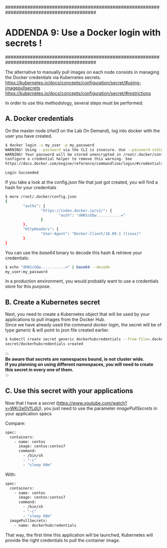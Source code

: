 #########################################################################################
# ADDENDA 9: Use a Docker login with secrets !
#########################################################################################

The alternative to manually pull images on each node consists in managing the Docker credentials via Kubernetes secrets.
https://kubernetes.io/docs/concepts/configuration/secret/#using-imagepullsecrets
https://kubernetes.io/docs/concepts/configuration/secret/#restrictions

In order to use this methodology, several steps must be performed:

## A. Docker credentials

On the master node (_rhel3_ on the Lab On Demand), log into docker with the user you have created.  

```bash
$ docker login -u my_user -p my_password
WARNING! Using --password via the CLI is insecure. Use --password-stdin.
WARNING! Your password will be stored unencrypted in /root/.docker/config.json.
Configure a credential helper to remove this warning. See
https://docs.docker.com/engine/reference/commandline/login/#credentials-store

Login Succeeded
```

If you take a look at the config.json file that just got created, you will find a hash for your credentials

```bash
$ more /root/.docker/config.json
{
        "auths": {
                "https://index.docker.io/v1/": {
                        "auth": "dHN1cGQw...........="
                }
        },
        "HttpHeaders": {
                "User-Agent": "Docker-Client/18.09.1 (linux)"
        }
}
```

You can use the _base64_ binary to decode this hash & retrieve your credentials:

```bash
$ echo "dHN1cGQw...........=" | base64 --decode
my_user:my_password
```

In a production environment, you would probably want to use a credentials store for this purpose.

## B. Create a Kubernetes secret

Next, you need to create a Kubernetes object that will be used by your applications to pull images from the Docker Hub.  
Since we have already used the command _docker login_, the secret will be of type _generic_ & will point to json file created earlier.

```bash
$ kubectl create secret generic dockerhubcredentials --from-file=.dockerconfigjson=/root/.docker/config.json --type=kubernetes.io/dockerconfigjson
secret/dockerhubcredentials created
```

:boom:  
**Be aware that secrets are namespaces bound, ie not cluster wide.  
If you planning on using different namespaces, you will need to create this secret in every one of them.**  
:boom:  

## C. Use this secret with your applications

Now that I have a _secret_ (https://www.youtube.com/watch?v=WKr2e0VfLdU), you just need to use the parameter _imagePullSecrets_ in your application specs

Compare:

```bash
spec:
  containers:
    - name: centos
      image: centos:centos7
      command:
        - /bin/sh
        - "-c"
        - "sleep 60m"
```

With:

```bash
spec:
  containers:
    - name: centos
      image: centos:centos7
      command:
        - /bin/sh
        - "-c"
        - "sleep 60m"
  imagePullSecrets:
    - name: dockerhubcredentials
```

That way, the first time this application will be launched, Kubernetes will provide the right credentials to pull the container image.
